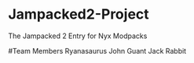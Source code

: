 # Jampacked2-Project
The Jampacked 2 Entry for Nyx Modpacks

#Team Members
Ryanasaurus
John Guant
Jack Rabbit
